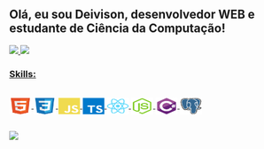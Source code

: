 ## Olá, eu sou Deivison, desenvolvedor WEB e estudante de Ciência da Computação!

<div align="center">
  <a href="https://github.com/deivisondev">
</div>
  
<div>
  <a href="[https://github.com/deivisondev](https://github.com/deivisondev)"> 
  <img height="170em" src="https://github-readme-stats.vercel.app/api?username=deivisondev&show_icons=true&theme=tokyonight&include_all_commits=true&count_private=true"/>
  <img height="170em" src="https://github-readme-stats.vercel.app/api/top-langs/?username=deivisondev&layout=compact&langs_count=16&theme=tokyonight"/>
</div>
  
### Skills:
<div style="display: inline_block"><br>
  <img align="center" alt="Deivison-HTML" height="30" width="40" src="https://raw.githubusercontent.com/devicons/devicon/master/icons/html5/html5-original.svg">
  <img align="center" alt="Deivison-CSS" height="30" width="40" src="https://raw.githubusercontent.com/devicons/devicon/master/icons/css3/css3-original.svg">
  <img align="center" alt="Deivison-Js" height="30" width="40" src="https://raw.githubusercontent.com/devicons/devicon/master/icons/javascript/javascript-plain.svg">
  <img align="center" alt="Deivison-Ts" height="30" width="40" src="https://raw.githubusercontent.com/devicons/devicon/master/icons/typescript/typescript-plain.svg">
  <img align="center" alt="Deivison-React" height="30" width="40" src="https://raw.githubusercontent.com/devicons/devicon/master/icons/react/react-original.svg">
  <img align="center" alt="Deivison-Node" height="30" width="40" src="https://raw.githubusercontent.com/devicons/devicon/master/icons/nodejs/nodejs-original.svg">
  <img align="center" alt="Deivison-Csharp" height="30" width="40" src="https://raw.githubusercontent.com/devicons/devicon/master/icons/csharp/csharp-original.svg">
  <img align="center" alt="Deivison-PostgreSQL" height="30" width="40" src="https://raw.githubusercontent.com/devicons/devicon/master/icons/postgresql/postgresql-original.svg">
</div>

  ##
  
 <div> 
  <a href="https://www.linkedin.com/in/deivison-oliveira-7ab06b22a/" target="_blank"><img src="https://img.shields.io/badge/-LinkedIn-%230077B5?style=for-the-badge&logo=linkedin&logoColor=white" target="_blank"></a> 
</div>
